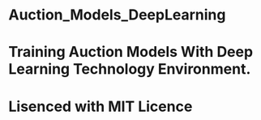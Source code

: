 # Auction_Models_DeepLearning
# Training Auction Models With Deep Learning Technology Environment.








# Lisenced with MIT Licence 
